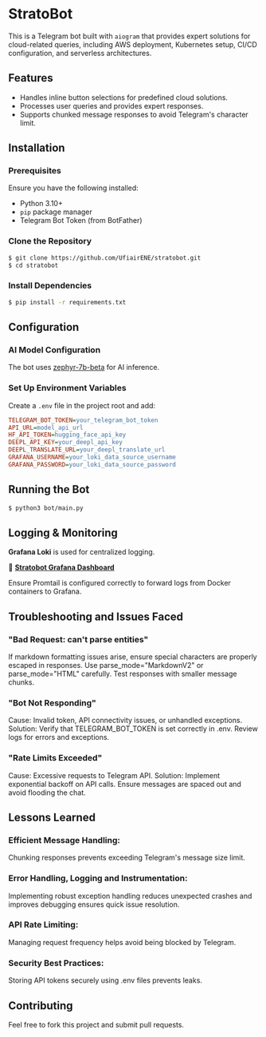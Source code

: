 # StratoBot

This is a Telegram bot built with `aiogram` that provides expert solutions for cloud-related queries, including AWS deployment, Kubernetes setup, CI/CD configuration, and serverless architectures.

## Features
- Handles inline button selections for predefined cloud solutions.
- Processes user queries and provides expert responses.
- Supports chunked message responses to avoid Telegram's character limit.

## Installation

### Prerequisites
Ensure you have the following installed:
- Python 3.10+
- `pip` package manager
- Telegram Bot Token (from BotFather)

### Clone the Repository
```sh
$ git clone https://github.com/UfiairENE/stratobot.git
$ cd stratobot
```

### Install Dependencies
```sh
$ pip install -r requirements.txt
```
## 
## Configuration

### AI Model Configuration
The bot uses [zephyr-7b-beta](https://api-inference.huggingface.co/models/HuggingFaceH4/zephyr-7b-beta) for AI inference.

### Set Up Environment Variables
Create a `.env` file in the project root and add:
```ini
TELEGRAM_BOT_TOKEN=your_telegram_bot_token
API_URL=model_api_url
HF_API_TOKEN=hugging_face_api_key
DEEPL_API_KEY=your_deepl_api_key
DEEPL_TRANSLATE_URL=your_deepl_translate_url
GRAFANA_USERNAME=your_loki_data_source_username
GRAFANA_PASSWORD=your_loki_data_source_password
```

## Running the Bot
```sh
$ python3 bot/main.py
```

## Logging & Monitoring

**Grafana Loki**  is used for centralized logging.  

🔗 **[Stratobot Grafana Dashboard](https://stratobotops.grafana.net/)**  

Ensure Promtail is configured correctly to forward logs from Docker containers to Grafana.


## Troubleshooting and Issues Faced


### "Bad Request: can't parse entities"
If markdown formatting issues arise, ensure special characters are properly escaped in responses.
Use parse_mode="MarkdownV2" or parse_mode="HTML" carefully.
Test responses with smaller message chunks.

### "Bot Not Responding"
Cause: Invalid token, API connectivity issues, or unhandled exceptions.
Solution:
Verify that TELEGRAM_BOT_TOKEN is set correctly in .env.
Review logs for errors and exceptions.

### "Rate Limits Exceeded"
Cause: Excessive requests to Telegram API.
Solution:
Implement exponential backoff on API calls.
Ensure messages are spaced out and avoid flooding the chat.


## Lessons Learned

### Efficient Message Handling: 
Chunking responses prevents exceeding Telegram's message size limit.

### Error Handling, Logging and Instrumentation: 
Implementing robust exception handling reduces unexpected crashes and improves debugging ensures quick issue resolution.

### API Rate Limiting: 
Managing request frequency helps avoid being blocked by Telegram.

### Security Best Practices: 
Storing API tokens securely using .env files prevents leaks.

##


## Contributing
Feel free to fork this project and submit pull requests.

